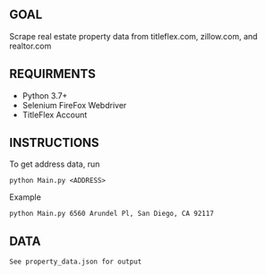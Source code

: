 ## GOAL
Scrape real estate property data from 
titleflex.com, zillow.com, and realtor.com

## REQUIRMENTS
* Python 3.7+
* Selenium FireFox Webdriver
* TitleFlex Account

## INSTRUCTIONS
To get address data, run  
```
python Main.py <ADDRESS>
```

Example  
```
python Main.py 6560 Arundel Pl, San Diego, CA 92117
```

## DATA
	See property_data.json for output